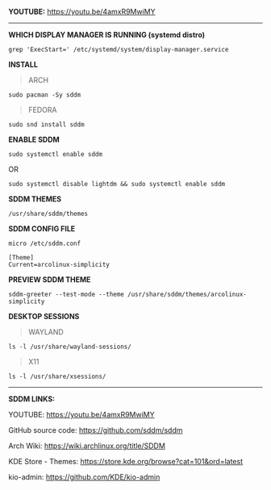 **YOUTUBE:** https://youtu.be/4amxR9MwiMY

---

**WHICH DISPLAY MANAGER IS RUNNING (systemd distro)**
```
grep 'ExecStart=' /etc/systemd/system/display-manager.service
```

**INSTALL**

> ARCH
```
sudo pacman -Sy sddm
```

> FEDORA
```
sudo snd install sddm
```

**ENABLE SDDM**
```
sudo systemctl enable sddm
```

OR

```
sudo systemctl disable lightdm && sudo systemctl enable sddm
```

**SDDM THEMES**
```
/usr/share/sddm/themes
```

**SDDM CONFIG FILE**
```
micro /etc/sddm.conf
```

```
[Theme]
Current=arcolinux-simplicity
```

**PREVIEW SDDM THEME**
```
sddm-greeter --test-mode --theme /usr/share/sddm/themes/arcolinux-simplicity
```


**DESKTOP SESSIONS**

> WAYLAND
```
ls -l /usr/share/wayland-sessions/
```

> X11
```
ls -l /usr/share/xsessions/
```

---

**SDDM LINKS:**

YOUTUBE: https://youtu.be/4amxR9MwiMY

GitHub source code: https://github.com/sddm/sddm

Arch Wiki: https://wiki.archlinux.org/title/SDDM

KDE Store - Themes: https://store.kde.org/browse?cat=101&ord=latest

kio-admin: https://github.com/KDE/kio-admin


